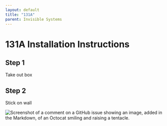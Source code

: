 ```yaml
---
layout: default
title: "131A"
parent: Invisible Systems
---
```


# 131A Installation Instructions

## Step 1
Take out box

## Step 2 
Stick on wall

![Screenshot of a comment on a GitHub issue showing an image, added in the Markdown, of an Octocat smiling and raising a tentacle.](https://myoctocat.com/assets/images/base-octocat.svg)
